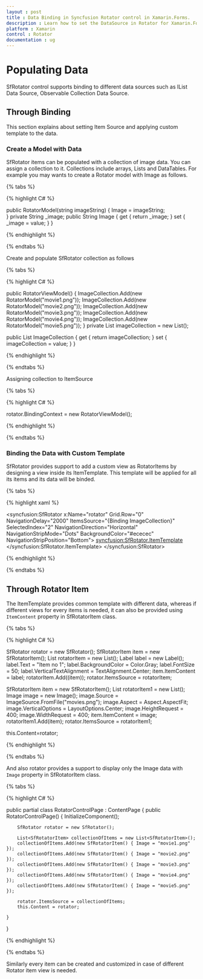 ```yaml
---
layout : post
title : Data Binding in Syncfusion Rotator control in Xamarin.Forms.
description : Learn how to set the DataSource in Rotator for Xamarin.Forms.
platform : Xamarin
control : Rotator 
documentation : ug
---
```


# Populating Data

SfRotator control supports binding to different data sources such as IList Data Source, Observable Collection Data Source.

## Through Binding

This section explains about setting Item Source and applying custom template to the data.

### Create a Model with Data

SfRotator items can be populated with a collection of image data. You can assign a collection to it. Collections include arrays, Lists and DataTables. For example you may wants to create a Rotator model with Image as follows.

{% tabs %}

{% highlight C# %}
	
public RotatorModel(string imageString)
{
    Image = imageString;       
}
private String _image;
public String Image
{
    get { return _image; }
    set { _image = value; }
}       

{% endhighlight %}

{% endtabs %}

Create and populate SfRotator collection as follows

{% tabs %}

{% highlight C# %}

public RotatorViewModel()
{
    ImageCollection.Add(new RotatorModel("movie1.png"));
    ImageCollection.Add(new RotatorModel("movie2.png"));
    ImageCollection.Add(new RotatorModel("movie3.png"));
    ImageCollection.Add(new RotatorModel("movie4.png"));
    ImageCollection.Add(new RotatorModel("movie5.png"));
}
private List<RotatorModel> imageCollection = new List<RotatorModel>();

public List<RotatorModel> ImageCollection
{
    get { return imageCollection; }
    set { imageCollection = value; }
}

{% endhighlight %}

{% endtabs %}

Assigning collection to ItemSource

{% tabs %}

{% highlight C# %}

 rotator.BindingContext = new RotatorViewModel();

{% endhighlight %}

{% endtabs %}

### Binding the Data with Custom Template

SfRotator provides support to add a custom view as RotatorItems by designing a view inside its ItemTemplate. This template will be applied for all its items and its data will be binded.

{% tabs %}

{% highlight xaml %}

<syncfusion:SfRotator x:Name="rotator"  Grid.Row="0" NavigationDelay="2000" ItemsSource="{Binding ImageCollection}" SelectedIndex="2" NavigationDirection="Horizontal" NavigationStripMode="Dots" BackgroundColor="#ececec" NavigationStripPosition="Bottom">
  <syncfusion:SfRotator.ItemTemplate>
    <DataTemplate>
      <Image  Source="{Binding Image}"/>
    </DataTemplate>
  </syncfusion:SfRotator.ItemTemplate>
</syncfusion:SfRotator>
	  
{% endhighlight %}

{% endtabs %}

## Through Rotator Item

The ItemTemplate provides common template with different data, whereas if different views for every items is needed, it can also be provided using `ItemContent` property  in SfRotatorItem class.

{% tabs %}

{% highlight C# %}

SfRotator rotator = new SfRotator();
SfRotatorItem item = new SfRotatorItem();
List<SfRotatorItem> rotatorItem = new List<SfRotatorItem>();
Label label = new Label();
label.Text = "Item no 1";
label.BackgroundColor = Color.Gray;
label.FontSize = 50;
label.VerticalTextAlignment = TextAlignment.Center;
item.ItemContent = label;
rotatorItem.Add((item));
rotator.ItemsSource = rotatorItem;


SfRotatorItem item = new SfRotatorItem();
List<SfRotatorItem> rotatorItem1 = new List<SfRotatorItem>();
Image image = new Image();
image.Source = ImageSource.FromFile("movies.png");
image.Aspect = Aspect.AspectFit;
image.VerticalOptions = LayoutOptions.Center;
image.HeightRequest = 400;
image.WidthRequest = 400;
item.ItemContent = image;
rotatorItem1.Add(item);
rotator.ItemsSource = rotatorItem1;         
 

this.Content=rotator;		
	  
{% endhighlight %}

{% endtabs %}

And also rotator provides a support to display only the Image data with `Image` property in SfRotatorItem class.

{% tabs %}

{% highlight C# %}

public partial class RotatorControlPage : ContentPage
{
	public RotatorControlPage()
	{
		InitializeComponent();

		SfRotator rotator = new SfRotator();

		List<SfRotatorItem> collectionOfItems = new List<SfRotatorItem>();
		collectionOfItems.Add(new SfRotatorItem() { Image = "movie1.png" });
		collectionOfItems.Add(new SfRotatorItem() { Image = "movie2.png" });
		collectionOfItems.Add(new SfRotatorItem() { Image = "movie3.png" });
		collectionOfItems.Add(new SfRotatorItem() { Image = "movie4.png" });
		collectionOfItems.Add(new SfRotatorItem() { Image = "movie5.png" });

		rotator.ItemsSource = collectionOfItems;
		this.Content = rotator;

	}
}


{% endhighlight %}

{% endtabs %}

Similarly every item can be created and customized in case of different Rotator item view is needed.
